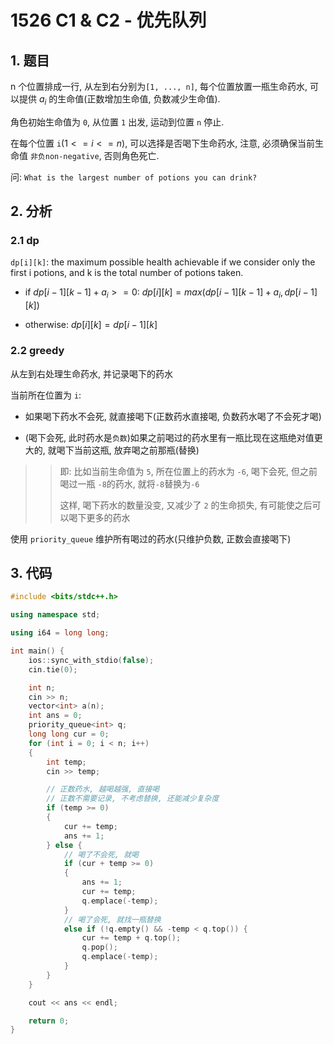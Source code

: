 # 1526 C1 & C2 - 优先队列

## 1. 题目

n 个位置排成一行, 从左到右分别为`[1, ..., n]`, 每个位置放置一瓶生命药水, 可以提供 $a_i$ 的生命值(正数增加生命值, 负数减少生命值).

角色初始生命值为 `0`, 从位置 `1` 出发, 运动到位置 `n` 停止.

在每个位置 `i`($1 <= i <= n$), 可以选择是否喝下生命药水, 注意, 必须确保当前生命值 `非负non-negative`, 否则角色死亡.

问: `What is the largest number of potions you can drink?`

## 2. 分析

### 2.1 dp

`dp[i][k]`: the maximum possible health achievable if we consider only the first i potions, and k is the total number of potions taken.

* if $dp[i − 1][k − 1] + a_i >= 0$:
  $dp[i][k] = max(dp[i − 1][k − 1] + a_i, dp[i − 1][k])$

* otherwise:
  $dp[i][k] = dp[i − 1][k]$

### 2.2 greedy

从左到右处理生命药水, 并记录喝下的药水

当前所在位置为 `i`:

* 如果喝下药水不会死, 就直接喝下(正数药水直接喝, 负数药水喝了不会死才喝)

* (喝下会死, 此时药水是`负数`)如果之前喝过的药水里有一瓶比现在这瓶绝对值更大的, 就喝下当前这瓶, 放弃喝之前那瓶(替换)

> > 即: 比如当前生命值为 `5`, 所在位置上的药水为 `-6`, 喝下会死, 但之前喝过一瓶 `-8`的药水, 就将`-8`替换为`-6`
> >
> > 这样, 喝下药水的数量没变, 又减少了 `2` 的生命损失, 有可能使之后可以喝下更多的药水

使用 `priority_queue` 维护所有喝过的药水(只维护负数, 正数会直接喝下)

## 3. 代码

```c++
#include <bits/stdc++.h>

using namespace std;

using i64 = long long;

int main() {
    ios::sync_with_stdio(false);
    cin.tie(0);

    int n;
    cin >> n;
    vector<int> a(n);
    int ans = 0;
    priority_queue<int> q;
    long long cur = 0;
    for (int i = 0; i < n; i++)
    {
        int temp;
        cin >> temp;

        // 正数药水, 越喝越强, 直接喝
        // 正数不需要记录, 不考虑替换, 还能减少复杂度
        if (temp >= 0)
        {
            cur += temp;
            ans += 1;
        } else {
            // 喝了不会死, 就喝
            if (cur + temp >= 0)
            {
                ans += 1;
                cur += temp;
                q.emplace(-temp);
            } 
            // 喝了会死, 就找一瓶替换
            else if (!q.empty() && -temp < q.top()) {
                cur += temp + q.top();
                q.pop();
                q.emplace(-temp);
            }
        }
    }

    cout << ans << endl;

    return 0;
}
```
